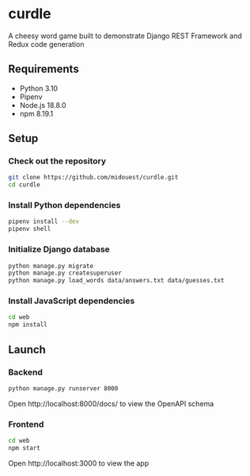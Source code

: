 # curdle

A cheesy word game built to demonstrate Django REST Framework and Redux code generation

## Requirements

- Python 3.10
- Pipenv
- Node.js 18.8.0
- npm 8.19.1

## Setup

### Check out the repository

```bash
git clone https://github.com/midouest/curdle.git
cd curdle
```

### Install Python dependencies

```bash
pipenv install --dev
pipenv shell
```

### Initialize Django database

```bash
python manage.py migrate
python manage.py createsuperuser
python manage.py load_words data/answers.txt data/guesses.txt
```

### Install JavaScript dependencies

```bash
cd web
npm install
```

## Launch

### Backend

```bash
python manage.py runserver 8000
```

Open http://localhost:8000/docs/ to view the OpenAPI schema

### Frontend

```bash
cd web
npm start
```

Open http://localhost:3000 to view the app
